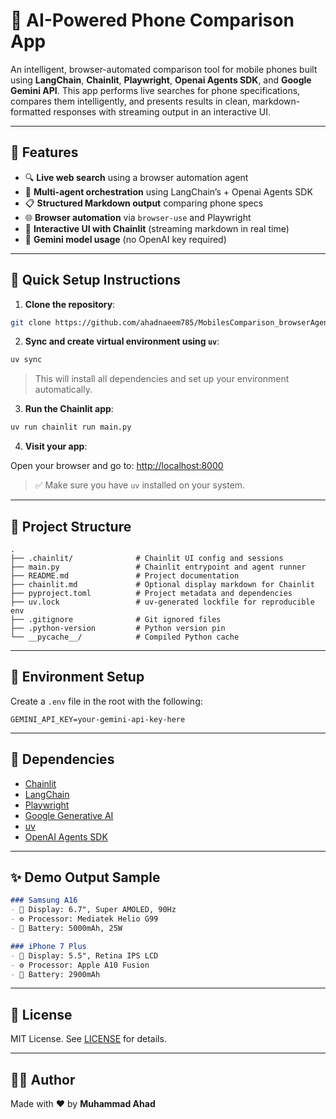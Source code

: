 # 📱 AI-Powered Phone Comparison App

An intelligent, browser-automated comparison tool for mobile phones built using **LangChain**, **Chainlit**, **Playwright**, **Openai Agents SDK**, and **Google Gemini API**. This app performs live searches for phone specifications, compares them intelligently, and presents results in clean, markdown-formatted responses with streaming output in an interactive UI.

---

## 🚀 Features

- 🔍 **Live web search** using a browser automation agent
- 🤖 **Multi-agent orchestration** using LangChain’s + Openai Agents SDK
- 📋 **Structured Markdown output** comparing phone specs
- 🌐 **Browser automation** via `browser-use` and Playwright
- 💬 **Interactive UI with Chainlit** (streaming markdown in real time)
- 🔐 **Gemini model usage** (no OpenAI key required)

---


## 🔧 Quick Setup Instructions

1. **Clone the repository**:

```bash
git clone https://github.com/ahadnaeem785/MobilesComparison_browserAgent.git
```

2. **Sync and create virtual environment using `uv`**:

```bash
uv sync
```

> This will install all dependencies and set up your environment automatically.

3. **Run the Chainlit app**:

```bash
uv run chainlit run main.py
```

4. **Visit your app**:

Open your browser and go to: [http://localhost:8000](http://localhost:8000)

> ✅ Make sure you have `uv` installed on your system.

---

## 📁 Project Structure

```
.
├── .chainlit/              # Chainlit UI config and sessions
├── main.py                 # Chainlit entrypoint and agent runner
├── README.md               # Project documentation
├── chainlit.md             # Optional display markdown for Chainlit
├── pyproject.toml          # Project metadata and dependencies
├── uv.lock                 # uv-generated lockfile for reproducible env
├── .gitignore              # Git ignored files
├── .python-version         # Python version pin
└── __pycache__/            # Compiled Python cache
```

---

## 🔑 Environment Setup

Create a `.env` file in the root with the following:

```env
GEMINI_API_KEY=your-gemini-api-key-here
```

---

## 🧩 Dependencies

- [Chainlit](https://www.chainlit.io/)
- [LangChain](https://www.langchain.com/) 
- [Playwright](https://playwright.dev/) 
- [Google Generative AI](https://ai.google.dev/) 
- [uv](https://github.com/astral-sh/uv) 
- [OpenAI Agents SDK ](https://openai.github.io/openai-agents-python/)


---


## ✨ Demo Output Sample

```markdown
### Samsung A16
- 📱 Display: 6.7", Super AMOLED, 90Hz
- ⚙️ Processor: Mediatek Helio G99
- 🔋 Battery: 5000mAh, 25W

### iPhone 7 Plus
- 📱 Display: 5.5", Retina IPS LCD
- ⚙️ Processor: Apple A10 Fusion
- 🔋 Battery: 2900mAh
```

---

## 📜 License
MIT License. See [LICENSE](./LICENSE) for details.

---

## 👨‍💻 Author
Made with ❤️ by **Muhammad Ahad**



